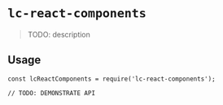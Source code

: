 # `lc-react-components`

> TODO: description

## Usage

```
const lcReactComponents = require('lc-react-components');

// TODO: DEMONSTRATE API
```

